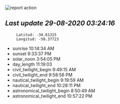 ![report action](https://github.com/matiasz8/actions-for-reports/workflows/report%20action/badge.svg?branch=develop) 


## *****Last update 29-08-2020 03:24:16*****



		 Latitud: -34.61315
		 Longitud: -58.37723

 - sunrise 	 10:14:34 AM
 - sunset 	 9:33:37 PM
 - solar_noon 	 3:54:05 PM
 - day_length 	 11:19:03
 - civil_twilight_begin 	 9:49:15 AM
 - civil_twilight_end 	 9:58:56 PM
 - nautical_twilight_begin 	 9:19:59 AM
 - nautical_twilight_end 	 10:28:11 PM
 - astronomical_twilight_begin 	 8:50:49 AM
 - astronomical_twilight_end 	 10:57:22 PM
